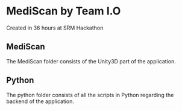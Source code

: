 # MediScan by Team I.O
Created in 36 hours at SRM Hackathon

## MediScan
The MediScan folder consists of the Unity3D part of the application.

## Python
The python folder consists of all the scripts in Python regarding the backend of the application.

